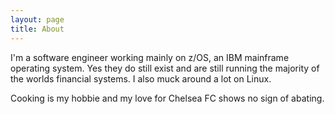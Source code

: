 ```yaml
---
layout: page
title: About
---
```


I'm a software engineer working mainly on z/OS, an IBM mainframe operating system. 
Yes they do still exist and are still running the majority of the worlds financial systems.
I also muck around a lot on Linux.

Cooking is my hobbie and my love for Chelsea FC shows no sign of abating.

